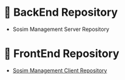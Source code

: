 # 📘 BackEnd Repository

- Sosim Management Server Repository

# 📗 FrontEnd Repository

- <a href="https://github.com/so-sim/front">Sosim Management Client Repository</a>
